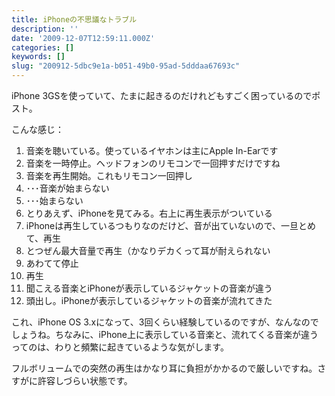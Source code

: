 ```yaml
---
title: iPhoneの不思議なトラブル
description: ''
date: '2009-12-07T12:59:11.000Z'
categories: []
keywords: []
slug: "200912-5dbc9e1a-b051-49b0-95ad-5dddaa67693c"
---
```

iPhone 3GSを使っていて、たまに起きるのだけれどもすごく困っているのでポスト。

こんな感じ：

1.  音楽を聴いている。使っているイヤホンは主にApple In-Earです
2.  音楽を一時停止。ヘッドフォンのリモコンで一回押すだけですね
3.  音楽を再生開始。これもリモコン一回押し
4.  ･･･音楽が始まらない
5.  ･･･始まらない
6.  とりあえず、iPhoneを見てみる。右上に再生表示がついている
7.  iPhoneは再生しているつもりなのだけど、音が出ていないので、一旦とめて、再生
8.  とつぜん最大音量で再生（かなりデカくって耳が耐えられない
9.  あわてて停止
10.  再生
11.  聞こえる音楽とiPhoneが表示しているジャケットの音楽が違う
12.  頭出し。iPhoneが表示しているジャケットの音楽が流れてきた

これ、iPhone OS 3.xになって、3回くらい経験しているのですが、なんなのでしょうね。ちなみに、iPhone上に表示している音楽と、流れてくる音楽が違うってのは、わりと頻繁に起きているような気がします。

フルボリュームでの突然の再生はかなり耳に負担がかかるので厳しいですね。さすがに許容しづらい状態です。
